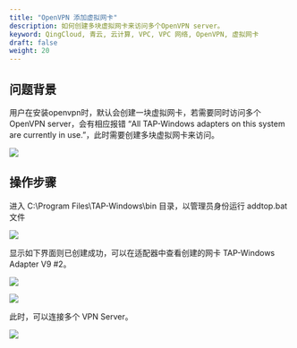 ```yaml
---
title: "OpenVPN 添加虚拟网卡"
description: 如何创建多块虚拟网卡来访问多个OpenVPN server。
keyword: QingCloud, 青云, 云计算, VPC, VPC 网络, OpenVPN, 虚拟网卡
draft: false
weight: 20
---
```


## 问题背景

用户在安装openvpn时，默认会创建一块虚拟网卡，若需要同时访问多个OpenVPN server，会有相应报错 “All TAP-Windows adapters on this system are currently in use.”，此时需要创建多块虚拟网卡来访问。

![](../openvpn_add_virtual_network_adapter/openvpn_add_virtual_network_adapter_1.png)

## 操作步骤

进入 C:\Program Files\TAP-Windows\bin 目录，以管理员身份运行 addtop.bat 文件

![](../openvpn_add_virtual_network_adapter/openvpn_add_virtual_network_adapter_2.png)

显示如下界面则已创建成功，可以在适配器中查看创建的网卡 TAP-Windows Adapter V9 #2。

![](../openvpn_add_virtual_network_adapter/openvpn_add_virtual_network_adapter_3.png)

![](../openvpn_add_virtual_network_adapter/openvpn_add_virtual_network_adapter_4.png)

此时，可以连接多个 VPN Server。

![](../openvpn_add_virtual_network_adapter/openvpn_add_virtual_network_adapter_5.png)

